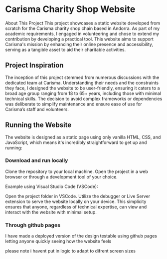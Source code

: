 # Carisma Charity Shop Website

About This Project
This project showcases a static website developed from scratch for the Carisma charity shop chain based in Andorra. As part of my academic requirements, I engaged in volunteering and chose to extend my contribution by developing a practical tool. This website aims to support Carisma's mission by enhancing their online presence and accessibility, serving as a tangible asset to aid their charitable activities.

## Project Inspiration

The inception of this project stemmed from numerous discussions with the dedicated team at Carisma. Understanding their needs and the constraints they face, I designed the website to be user-friendly, ensuring it caters to a broad age group ranging from 18 to 65+ years, including those with minimal technical skills. The decision to avoid complex frameworks or dependencies was deliberate to simplify maintenance and ensure ease of use for Carisma’s staff and volunteers.

## Running the Website

The website is designed as a static page using only vanilla HTML, CSS, and JavaScript, which means it's incredibly straightforward to get up and running:

### Download and run locally
Clone the repository to your local machine.
Open the project in a web browser or through a development tool of your choice.

Example using Visual Studio Code (VSCode):

Open the project folder in VSCode.
Utilize the debugger or Live Server extension to serve the website locally on your device.
This simplicity ensures that anyone, regardless of technical expertise, can view and interact with the website with minimal setup.


### Through github pages
I have made a deployed version of the design testable using github pages letting anyone quickly seeing how the website feels

please note i havent put in logic to adapt to difrent screen sizes
